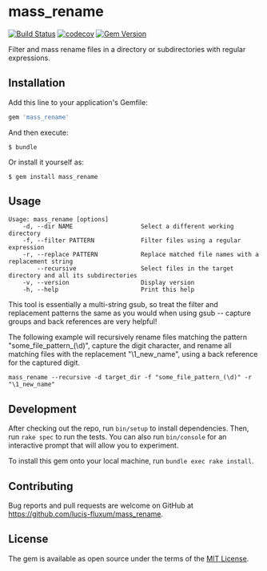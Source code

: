 # mass_rename
[![Build Status](https://travis-ci.com/lucis-fluxum/mass_rename.svg?branch=master)](https://travis-ci.com/lucis-fluxum/mass_rename)
[![codecov](https://codecov.io/gh/lucis-fluxum/mass_rename/branch/master/graph/badge.svg)](https://codecov.io/gh/lucis-fluxum/mass_rename)
[![Gem Version](https://badge.fury.io/rb/mass_rename.svg)](https://badge.fury.io/rb/mass_rename)

Filter and mass rename files in a directory or subdirectories with regular expressions.

## Installation

Add this line to your application's Gemfile:

```ruby
gem 'mass_rename'
```
And then execute:

    $ bundle

Or install it yourself as:

    $ gem install mass_rename

## Usage

    Usage: mass_rename [options]
        -d, --dir NAME                   Select a different working directory
        -f, --filter PATTERN             Filter files using a regular expression
        -r, --replace PATTERN            Replace matched file names with a replacement string
            --recursive                  Select files in the target directory and all its subdirectories
        -v, --version                    Display version
        -h, --help                       Print this help

This tool is essentially a multi-string gsub, so treat the filter and replacement patterns the same as you would when
using gsub -- capture groups and back references are very helpful!

The following example will recursively rename files matching the pattern "some_file_pattern_(\d)", capture the digit 
character, and rename all matching files with the replacement "\1_new_name", using a back reference for the captured 
digit.

    mass_rename --recursive -d target_dir -f "some_file_pattern_(\d)" -r "\1_new_name"

## Development

After checking out the repo, run `bin/setup` to install dependencies. Then, run `rake spec` to run the tests.
You can also run `bin/console` for an interactive prompt that will allow you to experiment.

To install this gem onto your local machine, run `bundle exec rake install`.

## Contributing

Bug reports and pull requests are welcome on GitHub at https://github.com/lucis-fluxum/mass_rename.

## License

The gem is available as open source under the terms of the [MIT License](http://opensource.org/licenses/MIT).

